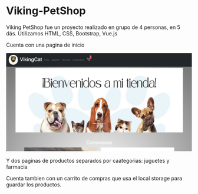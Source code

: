 # Viking-PetShop

Viking PetShop fue un proyecto realizado en grupo de 4 personas, en 5 dás. Utilizamos HTML, CSS, Bootstrap, Vue.js

Cuenta con una pagina de inicio

 ![inicio](https://raw.githubusercontent.com/MRDoming/Viking-PetShop/main/img/v-inicio.png)

Y dos paginas de productos separados por caategorias: juguetes y farmacia

Cuenta tambien con un carrito de compras que usa el local storage para guardar los productos.
